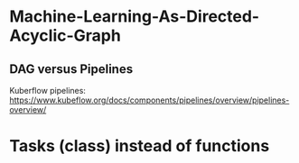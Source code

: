 # Machine-Learning-As-Directed-Acyclic-Graph


## DAG versus Pipelines

Kuberflow pipelines: 
https://www.kubeflow.org/docs/components/pipelines/overview/pipelines-overview/

# Tasks (class) instead of functions
